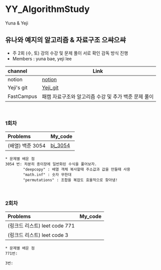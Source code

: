 # YY_AlgorithmStudy
Yuna &amp; Yeji
## 유나와 예지의 알고리즘 & 자료구조 으쌰으쌰

* 주 2회 (수, 토) 강의 수강 및 문제 풀이 서로 확인 감독 방식 진행   
* Members : yuna bae, yeji lee

| channel     | Link |
| :--------- | --------- | 
| notion  |[notion](https://www.notion.so/Algorithm-study-9e8ebc1d8fcb442d85c4f23b9cbfa8df) |  
| Yeji's git | [Yeji_git](https://github.com/simba-pumba/YYAlgorithmStudy) |  
| FastCampus | 패캠 자료구조와 알고리즘 수강 및 추가 백준 문제 풀이 |  
<br>

### 1회차  
| Problems    | My_code  |  
| :--------- | --------- | 
| (배열) 백준 3054 | [bj_3054](배열/bj_17406_V2.py) |   


```
* 문제별 배운 점 
3054 번: 차분히 종이장에 일반화된 수식을 풀어보자. 
        "deepcopy" : 배열 객체 복사할때 주소값과 값을 만들때 사용 
        "math.inf" : 숫자 무한대 
        "permutations" : 조합을 복잡도 효율적으로 찾아냄!
```
<br>

### 2회차  
| Problems    | My_code  |  
| :--------- | --------- | 
| (링크드 리스트) leet code 771 |  |   
| (링크드 리스트) leet code 3 |  |   


```
* 문제별 배운 점 
771번:  
  
3번: 
```
<br>
